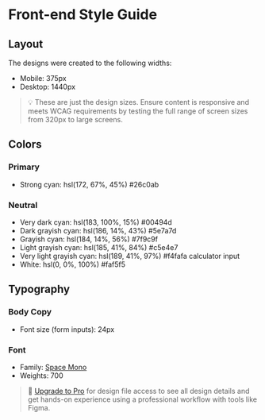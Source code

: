 # Front-end Style Guide

## Layout

The designs were created to the following widths:

- Mobile: 375px
- Desktop: 1440px

> 💡 These are just the design sizes. Ensure content is responsive and meets WCAG requirements by testing the full range of screen sizes from 320px to large screens.

## Colors

### Primary

- Strong cyan: hsl(172, 67%, 45%) #26c0ab

### Neutral

- Very dark cyan: hsl(183, 100%, 15%) #00494d
- Dark grayish cyan: hsl(186, 14%, 43%) #5e7a7d
- Grayish cyan: hsl(184, 14%, 56%) #7f9c9f
- Light grayish cyan: hsl(185, 41%, 84%) #c5e4e7
- Very light grayish cyan: hsl(189, 41%, 97%) #f4fafa calculator input
- White: hsl(0, 0%, 100%) #faf5f5

## Typography

### Body Copy

- Font size (form inputs): 24px

### Font

- Family: [Space Mono](https://fonts.google.com/specimen/Space+Mono)
- Weights: 700

> 💎 [Upgrade to Pro](https://www.frontendmentor.io/pro?ref=style-guide) for design file access to see all design details and get hands-on experience using a professional workflow with tools like Figma.
